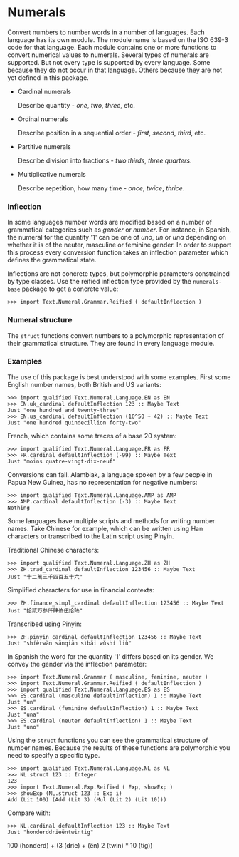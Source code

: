 Numerals
========

Convert numbers to number words in a number of languages. Each
language has its own module. The module name is based on the ISO 639-3
code for that language. Each module contains one or more functions to
convert numerical values to numerals. Several types of numerals are
supported. But not every type is supported by every language. Some
because they do not occur in that language. Others because they are
not yet defined in this package.

- Cardinal numerals

  Describe quantity - _one_, _two_, _three_, etc.

- Ordinal numerals

  Describe position in a sequential order - _first_, _second_,
  _third_, etc.

- Partitive numerals

  Describe division into fractions - _two thirds_, _three quarters_.

- Multiplicative numerals

  Describe repetition, how many time - _once_, _twice_, _thrice_.

### Inflection

In some languages number words are modified based on a number of
grammatical categories such as _gender_ or _number_. For instance, in
Spanish, the numeral for the quantity '1' can be one of _uno_, _un_ or
_una_ depending on whether it is of the neuter, masculine or feminine
gender. In order to support this process every conversion function
takes an inflection parameter which defines the grammatical state.

Inflections are not concrete types, but polymorphic parameters
constrained by type classes. Use the reified inflection type provided
by the `numerals-base` package to get a concrete value:

    >>> import Text.Numeral.Grammar.Reified ( defaultInflection )

### Numeral structure

The `struct` functions convert numbers to a polymorphic representation
of their grammatical structure. They are found in every language
module.

### Examples

The use of this package is best understood with some examples. First
some English number names, both British and US variants:

    >>> import qualified Text.Numeral.Language.EN as EN
    >>> EN.uk_cardinal defaultInflection 123 :: Maybe Text
    Just "one hundred and twenty-three"
    >>> EN.us_cardinal defaultInflection (10^50 + 42) :: Maybe Text
    Just "one hundred quindecillion forty-two"

French, which contains some traces of a base 20 system:

    >>> import qualified Text.Numeral.Language.FR as FR
    >>> FR.cardinal defaultInflection (-99) :: Maybe Text
    Just "moins quatre-vingt-dix-neuf"

Conversions can fail. Alamblak, a language spoken by a few people in
Papua New Guinea, has no representation for negative numbers:

    >>> import qualified Text.Numeral.Language.AMP as AMP
    >>> AMP.cardinal defaultInflection (-3) :: Maybe Text
    Nothing

Some languages have multiple scripts and methods for writing number
names. Take Chinese for example, which can be written using Han
characters or transcribed to the Latin script using Pinyin.

Traditional Chinese characters:

    >>> import qualified Text.Numeral.Language.ZH as ZH
    >>> ZH.trad_cardinal defaultInflection 123456 :: Maybe Text
    Just "十二萬三千四百五十六"

Simplified characters for use in financial contexts:

    >>> ZH.finance_simpl_cardinal defaultInflection 123456 :: Maybe Text
    Just "拾贰万参仟肆伯伍拾陆"

Transcribed using Pinyin:

    >>> ZH.pinyin_cardinal defaultInflection 123456 :: Maybe Text
    Just "shíèrwàn sānqiān sìbǎi wǔshí liù"

In Spanish the word for the quantity '1' differs based on its
gender. We convey the gender via the inflection parameter:

    >>> import Text.Numeral.Grammar ( masculine, feminine, neuter )
    >>> import Text.Numeral.Grammar.Reified ( defaultInflection )
    >>> import qualified Text.Numeral.Language.ES as ES
    >>> ES.cardinal (masculine defaultInflection) 1 :: Maybe Text
    Just "un"
    >>> ES.cardinal (feminine defaultInflection) 1 :: Maybe Text
    Just "una"
    >>> ES.cardinal (neuter defaultInflection) 1 :: Maybe Text
    Just "uno"

Using the `struct` functions you can see the grammatical structure of
number names. Because the results of these functions are polymorphic
you need to specify a specific type.

    >>> import qualified Text.Numeral.Language.NL as NL
    >>> NL.struct 123 :: Integer
    123
    >>> import Text.Numeral.Exp.Reified ( Exp, showExp )
    >>> showExp (NL.struct 123 :: Exp i)
    Add (Lit 100) (Add (Lit 3) (Mul (Lit 2) (Lit 10)))

Compare with:

    >>> NL.cardinal defaultInflection 123 :: Maybe Text
    Just "honderddrieëntwintig"

100 (honderd) + (3 (drie) + (ën) 2 (twin) * 10 (tig))
